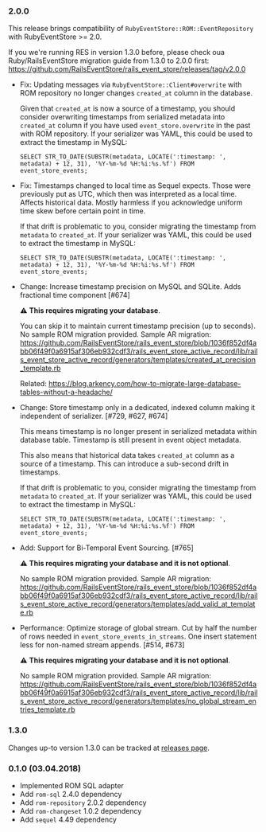 ### 2.0.0

This release brings compatibility of `RubyEventStore::ROM::EventRepository` with RubyEventStore >= 2.0.

If you we're running RES in version 1.3.0 before, please check oua Ruby/RailsEventStore migration guide from 1.3.0 to 2.0.0 first:
https://github.com/RailsEventStore/rails_event_store/releases/tag/v2.0.0


* Fix: Updating messages via `RubyEventStore::Client#overwrite` with ROM repository no longer changes `created_at` column in the database.

  Given that `created_at` is now a source of a timestamp, you should consider overwriting timestamps from serialized metadata into `created_at` column if you have used `event_store.overwrite` in the past with ROM repository. If your serializer was YAML, this could be used to extract the timestamp in MySQL:

  ```
  SELECT STR_TO_DATE(SUBSTR(metadata, LOCATE(':timestamp: ', metadata) + 12, 31), '%Y-%m-%d %H:%i:%s.%f') FROM event_store_events;
  ```


* Fix: Timestamps changed to local time as Sequel expects. Those were previously put as UTC, which then was interpreted as a local time. Affects historical data. Mostly harmless if you acknowledge uniform time skew before certain point in time.

  If that drift is problematic to you, consider migrating the timestamp from `metadata` to `created_at`. If your serializer was YAML, this could be used to extract the timestamp in MySQL:

  ```
  SELECT STR_TO_DATE(SUBSTR(metadata, LOCATE(':timestamp: ', metadata) + 12, 31), '%Y-%m-%d %H:%i:%s.%f') FROM event_store_events;
  ```


* Change: Increase timestamp precision on MySQL and SQLite. Adds fractional time component [#674]

  ⚠️ **This requires migrating your database**.

  You can skip it to maintain current timestamp precision (up to seconds). No sample ROM migration provided. Sample AR migration: https://github.com/RailsEventStore/rails_event_store/blob/1036f852df4abb06f49f0a6915af306eb932cdf3/rails_event_store_active_record/lib/rails_event_store_active_record/generators/templates/created_at_precision_template.rb

  Related: https://blog.arkency.com/how-to-migrate-large-database-tables-without-a-headache/


* Change: Store timestamp only in a dedicated, indexed column making it independent of serializer. [#729, #627, #674]

  This means timestamp is no longer present in serialized metadata within database table. Timestamp is still present in event object     metadata.

  This also means that historical data takes `created_at` column as a source of a timestamp. This can introduce a sub-second drift in timestamps.

  If that drift is problematic to you, consider migrating the timestamp from `metadata` to `created_at`. If your serializer was YAML, this could be used to extract the timestamp in MySQL:

  ```
  SELECT STR_TO_DATE(SUBSTR(metadata, LOCATE(':timestamp: ', metadata) + 12, 31), '%Y-%m-%d %H:%i:%s.%f') FROM event_store_events;
  ```


* Add: Support for Bi-Temporal Event Sourcing. [#765]

  ⚠️ **This requires migrating your database and it is not optional**.

  No sample ROM migration provided. Sample AR migration: https://github.com/RailsEventStore/rails_event_store/blob/1036f852df4abb06f49f0a6915af306eb932cdf3/rails_event_store_active_record/lib/rails_event_store_active_record/generators/templates/add_valid_at_template.rb


* Performance: Optimize storage of global stream. Cut by half the number of rows needed  in `event_store_events_in_streams`. One insert statement less for non-named stream appends. [#514, #673]

  ⚠️ **This requires migrating your database and it is not optional**.

  No sample ROM migration provided. Sample AR migration: https://github.com/RailsEventStore/rails_event_store/blob/1036f852df4abb06f49f0a6915af306eb932cdf3/rails_event_store_active_record/lib/rails_event_store_active_record/generators/templates/no_global_stream_entries_template.rb


### 1.3.0

Changes up-to version 1.3.0 can be tracked at [releases page](https://github.com/RailsEventStore/rails_event_store/releases).

### 0.1.0 (03.04.2018)

* Implemented ROM SQL adapter
* Add `rom-sql` 2.4.0 dependency
* Add `rom-repository` 2.0.2 dependency
* Add `rom-changeset` 1.0.2 dependency
* Add `sequel` 4.49 dependency
